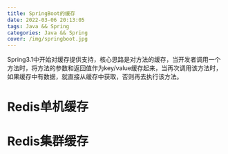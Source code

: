 ```yaml
---
title: SpringBoot的缓存
date: 2022-03-06 20:13:05
tags: Java && Spring
categories: Java && Spring
cover: /img/springboot.jpg
---
```

Spring3.1中开始对缓存提供支持，核心思路是对方法的缓存，当开发者调用一个方法时，将方法的参数和返回值作为key/value缓存起来，当再次调用该方法时，如果缓存中有数据，就直接从缓存中获取，否则再去执行该方法。
# Redis单机缓存
# Redis集群缓存
